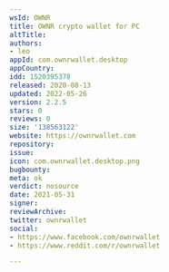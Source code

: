 ```yaml
---
wsId: OWNR
title: OWNR crypto wallet for PC
altTitle: 
authors:
- leo
appId: com.ownrwallet.desktop
appCountry: 
idd: 1520395378
released: 2020-08-13
updated: 2022-05-26
version: 2.2.5
stars: 0
reviews: 0
size: '138563122'
website: https://ownrwallet.com
repository: 
issue: 
icon: com.ownrwallet.desktop.png
bugbounty: 
meta: ok
verdict: nosource
date: 2021-05-31
signer: 
reviewArchive: 
twitter: ownrwallet
social:
- https://www.facebook.com/ownrwallet
- https://www.reddit.com/r/ownrwallet

---
```


